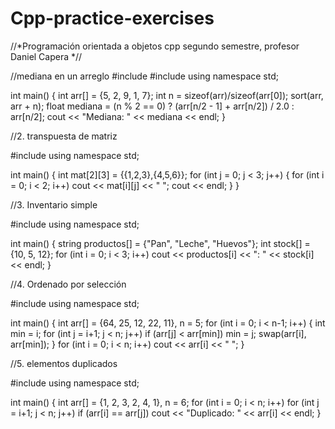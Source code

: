 # Cpp-practice-exercises
//*Programación orientada a objetos cpp segundo semestre, profesor Daniel Capera
*//

//mediana en un arreglo
#include <iostream>
#include <algorithm>
using namespace std;

int main() {
    int arr[] = {5, 2, 9, 1, 7};
    int n = sizeof(arr)/sizeof(arr[0]);
    sort(arr, arr + n);
    float mediana = (n % 2 == 0) ? (arr[n/2 - 1] + arr[n/2]) / 2.0 : arr[n/2];
    cout << "Mediana: " << mediana << endl;
}

//2. transpuesta de matriz 

#include <iostream>
using namespace std;

int main() {
    int mat[2][3] = {{1,2,3},{4,5,6}};
    for (int j = 0; j < 3; j++) {
        for (int i = 0; i < 2; i++)
            cout << mat[i][j] << " ";
        cout << endl;
    }
}

//3. Inventario simple 

#include <iostream>
using namespace std;

int main() {
    string productos[] = {"Pan", "Leche", "Huevos"};
    int stock[] = {10, 5, 12};
    for (int i = 0; i < 3; i++)
        cout << productos[i] << ": " << stock[i] << endl;
}

//4. Ordenado por selección 

#include <iostream>
using namespace std;

int main() {
    int arr[] = {64, 25, 12, 22, 11}, n = 5;
    for (int i = 0; i < n-1; i++) {
        int min = i;
        for (int j = i+1; j < n; j++)
            if (arr[j] < arr[min]) min = j;
        swap(arr[i], arr[min]);
    }
    for (int i = 0; i < n; i++) cout << arr[i] << " ";
}

//5. elementos duplicados 

#include <iostream>
using namespace std;

int main() {
    int arr[] = {1, 2, 3, 2, 4, 1}, n = 6;
    for (int i = 0; i < n; i++)
        for (int j = i+1; j < n; j++)
            if (arr[i] == arr[j]) cout << "Duplicado: " << arr[i] << endl;
}
